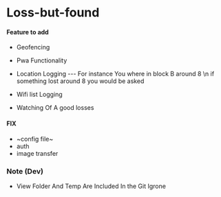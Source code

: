 # Loss-but-found


#### Feature to add 
* Geofencing 
* Pwa Functionality 
* Location Logging --- For instance You where in block B around 8 \n if something lost around 8  you would be asked 

* Wifi list Logging 
* Watching Of A good losses


#### FIX 
* ~config file~
* auth
* image transfer

### Note (Dev)
* View Folder And Temp Are Included In the Git Igrone